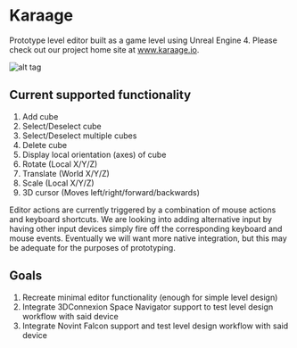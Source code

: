 # Karaage
Prototype level editor built as a game level using Unreal Engine 4. Please check out our project home site at www.karaage.io.

![alt tag](https://github.com/cs210/Karaage/blob/master/editor.png)

## Current supported functionality
1. Add cube
2. Select/Deselect cube
3. Select/Deselect multiple cubes
4. Delete cube
5. Display local orientation (axes) of cube
6. Rotate (Local X/Y/Z)
7. Translate (World X/Y/Z)
8. Scale (Local X/Y/Z)
9. 3D cursor (Moves left/right/forward/backwards)

Editor actions are currently triggered by a combination of mouse actions and keyboard shortcuts. We are looking into adding alternative input by having other input devices simply fire off the corresponding keyboard and mouse events. Eventually we will want more native integration, but this may be adequate for the purposes of prototyping.

## Goals
1. Recreate minimal editor functionality (enough for simple level design)
2. Integrate 3DConnexion Space Navigator support to test level design workflow with said device
3. Integrate Novint Falcon support and test level design workflow with said device

